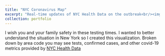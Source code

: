 ```yaml
---
title: "NYC Coronavirus Map"
excerpt: "Real-time updates of NYC Health Data on the outbreak<br/><img src='/images/nycmap.png' style="width: 500px; height: 300px;">
collection: portfolio
---
```


I wish you and your family safety in these testing times. I wanted to better understand the situation in New York so I created this visualization. Broken down by area code you may see tests, confirmed cases, and other covid-19 metrics provided by <a href="https://github.com/nychealth/coronavirus-data">NYC Health Data</a>

<style type="text/css">
    html, body, #nyc-map {
      height: 100%;
    }
    body, #nyc-map {
      overflow: hidden;
      margin: 0;
    }
    #iframe-nyc {
      width: 100%;
      height: 100%;
      border: none;
    }
  </style>
  <div id="nyc-map">
    <div id="iframe-nyc" sandbox="allow-scripts" src="_portfolio/nycovid.html"></div>
  </div>